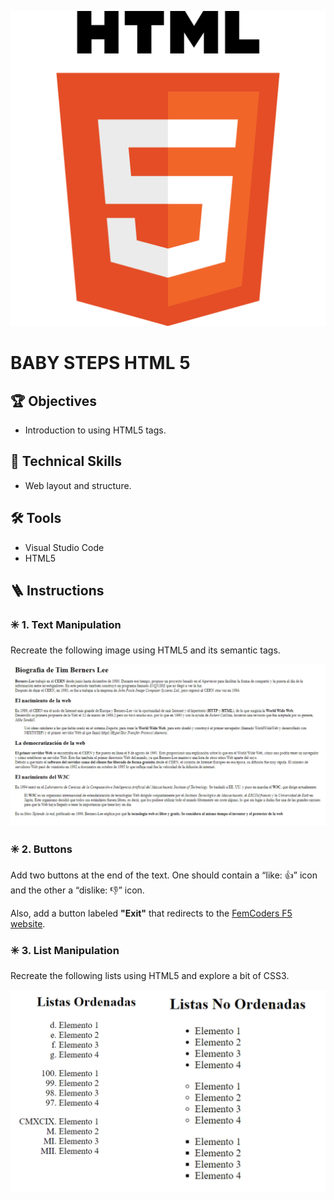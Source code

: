 <p align="center">
  <img alt="HTML5 logo" src="./assets/HTML5-logo.png">
</p>

# BABY STEPS HTML 5

## 🏆 Objectives

- Introduction to using HTML5 tags.

## 🔧 Technical Skills

- Web layout and structure.

## 🛠️ Tools

- Visual Studio Code  
- HTML5

## 🪜 Instructions

### ✳️ 1. Text Manipulation

Recreate the following image using HTML5 and its semantic tags.

<p align="center">
  <img alt="example image" src="./assets/img-texto.png">
</p>

### ✳️ 2. Buttons

Add two buttons at the end of the text. One should contain a “like: 👍” icon and the other a “dislike: 👎” icon.  

Also, add a button labeled **"Exit"** that redirects to the [FemCoders F5 website](https://femcoders.org/).

### ✳️ 3. List Manipulation

Recreate the following lists using HTML5 and explore a bit of CSS3.

<p align="center">
  <img alt="example lists" src="./assets/img-listas.png">
</p>
